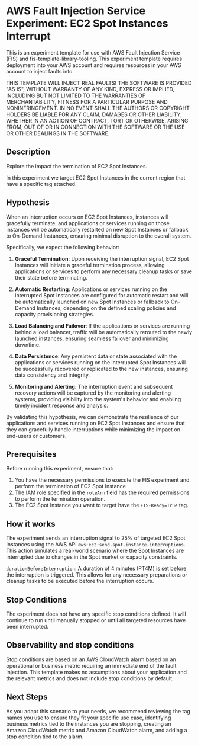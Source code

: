 # AWS Fault Injection Service Experiment: EC2 Spot Instances Interrupt

This is an experiment template for use with AWS Fault Injection Service (FIS) and fis-template-library-tooling. This experiment template requires deployment into your AWS account and requires resources in your AWS account to inject faults into.

THIS TEMPLATE WILL INJECT REAL FAULTS! THE SOFTWARE IS PROVIDED "AS IS", WITHOUT WARRANTY OF ANY KIND, EXPRESS OR IMPLIED, INCLUDING BUT NOT LIMITED TO THE WARRANTIES OF MERCHANTABILITY, FITNESS FOR A PARTICULAR PURPOSE AND NONINFRINGEMENT. IN NO EVENT SHALL THE AUTHORS OR COPYRIGHT
HOLDERS BE LIABLE FOR ANY CLAIM, DAMAGES OR OTHER LIABILITY, WHETHER IN AN ACTION
OF CONTRACT, TORT OR OTHERWISE, ARISING FROM, OUT OF OR IN CONNECTION WITH THE
SOFTWARE OR THE USE OR OTHER DEALINGS IN THE SOFTWARE.

## Description

Explore the impact the termination of EC2 Spot Instances. 

In this experiment we target EC2 Spot Instances in the current region that have a specific tag attached. 

## Hypothesis

When an interruption occurs on EC2 Spot Instances, instances will gracefully terminate, and applications or services running on those instances will be automatically restarted on new Spot Instances or fallback to On-Demand Instances, ensuring minimal disruption to the overall system.

Specifically, we expect the following behavior:

1. **Graceful Termination**: Upon receiving the interruption signal, EC2 Spot Instances will initiate a graceful termination process, allowing applications or services to perform any necessary cleanup tasks or save their state before terminating.

2. **Automatic Restarting**: Applications or services running on the interrupted Spot Instances are configured for automatic restart and will be automatically launched on new Spot Instances or fallback to On-Demand Instances, depending on the defined scaling policies and capacity provisioning strategies.

3. **Load Balancing and Failover**: If the applications or services are running behind a load balancer, traffic will be automatically rerouted to the newly launched instances, ensuring seamless failover and minimizing downtime.

4. **Data Persistence**: Any persistent data or state associated with the applications or services running on the interrupted Spot Instances will be successfully recovered or replicated to the new instances, ensuring data consistency and integrity.

5. **Monitoring and Alerting**: The interruption event and subsequent recovery actions will be captured by the monitoring and alerting systems, providing visibility into the system's behavior and enabling timely incident response and analysis.

By validating this hypothesis, we can demonstrate the resilience of our applications and services running on EC2 Spot Instances and ensure that they can gracefully handle interruptions while minimizing the impact on end-users or customers.

## Prerequisites

Before running this experiment, ensure that:

1. You have the necessary permissions to execute the FIS experiment and perform the termination of EC2 Spot Instance
2. The IAM role specified in the `roleArn` field has the required permissions to perform the termination operation.
3. The EC2 Spot Instance you want to target have the `FIS-Ready=True` tag.

## How it works

The experiment sends an interruption signal to 25% of targeted EC2 Spot Instances using the AWS API `aws:ec2:send-spot-instance-interruptions`. This action simulates a real-world scenario where the Spot Instances are interrupted due to changes in the Spot market or capacity constraints.

`durationBeforeInterruption`: A duration of 4 minutes (PT4M) is set before the interruption is triggered. This allows for any necessary preparations or cleanup tasks to be executed before the interruption occurs.

## Stop Conditions

The experiment does not have any specific stop conditions defined. It will continue to run until manually stopped or until all targeted resources have been interrupted.

## Observability and stop conditions

Stop conditions are based on an AWS CloudWatch alarm based on an operational or 
business metric requiring an immediate end of the fault injection. This 
template makes no assumptions about your application and the relevant metrics 
and does not include stop conditions by default.

## Next Steps
As you adapt this scenario to your needs, we recommend reviewing the tag names you use to ensure they fit your specific use case, identifying business metrics tied to the instances you are stopping, creating an Amazon CloudWatch metric and Amazon CloudWatch alarm, and adding a stop condition tied to the alarm.